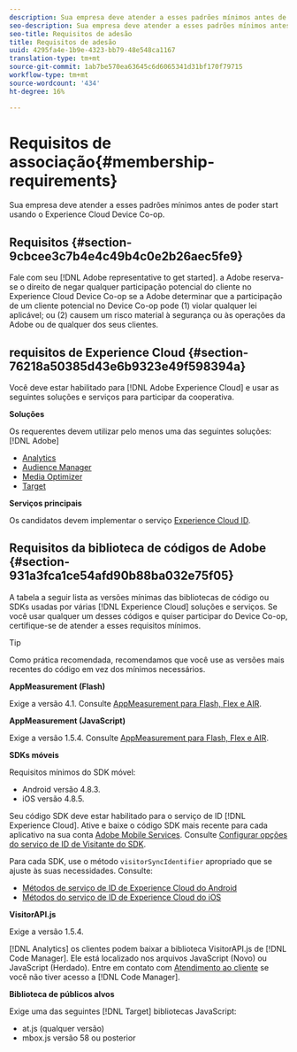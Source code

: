 ```yaml
---
description: Sua empresa deve atender a esses padrões mínimos antes de poder start usando o Experience Cloud Device Co-op.
seo-description: Sua empresa deve atender a esses padrões mínimos antes de poder start usando o Experience Cloud Device Co-op.
seo-title: Requisitos de adesão
title: Requisitos de adesão
uuid: 4295fa4e-1b9e-4323-bb79-48e548ca1167
translation-type: tm+mt
source-git-commit: 1ab7be570ea63645c6d6065341d31bf170f79715
workflow-type: tm+mt
source-wordcount: '434'
ht-degree: 16%

---
```



# Requisitos de associação{#membership-requirements}

Sua empresa deve atender a esses padrões mínimos antes de poder start usando o Experience Cloud Device Co-op.

## Requisitos {#section-9cbcee3c7b4e4c49b4c0e2b26aec5fe9}

Fale com seu [!DNL Adobe representative to get started]. a Adobe reserva-se o direito de negar qualquer participação potencial do cliente no Experience Cloud Device Co-op se a Adobe determinar que a participação de um cliente potencial no Device Co-op pode (1) violar qualquer lei aplicável; ou (2) causem um risco material à segurança ou às operações da Adobe ou de qualquer dos seus clientes.

## requisitos de Experience Cloud {#section-76218a50385d43e6b9323e49f598394a}

Você deve estar habilitado para [!DNL Adobe Experience Cloud] e usar as seguintes soluções e serviços para participar da cooperativa.

**Soluções**

Os requerentes devem utilizar pelo menos uma das seguintes soluções:[!DNL Adobe]

* [Analytics](http://www.adobe.com/br/marketing-cloud/web-analytics.html)
* [Audience Manager](http://www.adobe.com/br/marketing-cloud/data-management-platform.html)
* [Media Optimizer](http://www.adobe.com/marketing-cloud/online-advertising-management.html)
* [Target](http://www.adobe.com/marketing-cloud/testing-targeting.html)

**Serviços principais**

Os candidatos devem implementar o serviço [Experience Cloud ID](https://docs.adobe.com/content/help/pt-BR/id-service/using/home.html).

## Requisitos da biblioteca de códigos de Adobe {#section-931a3fca1ce54afd90b88ba032e75f05}

A tabela a seguir lista as versões mínimas das bibliotecas de código ou SDKs usadas por várias [!DNL Experience Cloud] soluções e serviços. Se você usar qualquer um desses códigos e quiser participar do Device Co-op, certifique-se de atender a esses requisitos mínimos.

>[!TIP]
>
>Como prática recomendada, recomendamos que você use as versões mais recentes do código em vez dos mínimos necessários.

**AppMeasurement (Flash)**

Exige a versão 4.1. Consulte [AppMeasurement para Flash, Flex e AIR](https://github.com/AdobeDocs/analytics-1.4-apis/blob/master/docs/data-insertion-api/index.md).

**AppMeasurement (JavaScript)**

Exige a versão 1.5.4. Consulte [AppMeasurement para Flash, Flex e AIR](https://docs.adobe.com/content/help/pt-BR/analytics/implementation/js/migrate-from-hcode.html).

**SDKs móveis**

Requisitos mínimos do SDK móvel:

* Android versão 4.8.3.
* iOS versão 4.8.5.

Seu código SDK deve estar habilitado para o serviço de ID [!DNL Experience Cloud]. Ative e baixe o código SDK mais recente para cada aplicativo na sua conta [Adobe Mobile Services](https://mobilemarketing.adobe.com/). Consulte [Configurar opções do serviço de ID de Visitante do SDK](https://docs.adobe.com/content/help/pt-BR/mobile-services/using/manage-app-settings-ug/configuring-app/t-config-visitor.html).

Para cada SDK, use o método `visitorSyncIdentifier` apropriado que se ajuste às suas necessidades. Consulte:

* [Métodos de serviço de ID de Experience Cloud do Android](https://docs.adobe.com/content/help/en/mobile-services/android/experience-cloud-android/mcvid.html)
* [Métodos do serviço de ID de Experience Cloud do iOS](https://docs.adobe.com/content/help/en/mobile-services/ios/exp-cloud-ios/mcvid.html)

**VisitorAPI.js**

Exige a versão 1.5.4.

[!DNL Analytics] os clientes podem baixar a biblioteca VisitorAPI.js de  [!DNL Code Manager]. Ele está localizado nos arquivos JavaScript (Novo) ou JavaScript (Herdado). Entre em contato com [Atendimento ao cliente](https://helpx.adobe.com/br/marketing-cloud/contact-support.html) se você não tiver acesso a [!DNL Code Manager].

**Biblioteca de públicos alvos**

Exige uma das seguintes [!DNL Target] bibliotecas JavaScript:

* at.js (qualquer versão)
* mbox.js versão 58 ou posterior

